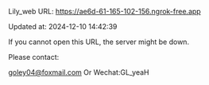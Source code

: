 Lily_web URL: https://ae6d-61-165-102-156.ngrok-free.app

Updated at: 2024-12-10 14:42:39

If you cannot open this URL, the server might be down.

Please contact: 

goley04@foxmail.com Or Wechat:GL_yeaH